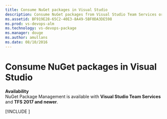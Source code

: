 ```yaml
---
title: Consume NuGet packages in Visual Studio
description: Consume NuGet packages from Visual Studio Team Services or Team Foundation Server by adding a feed to Visual Studio
ms.assetid: BF919E28-65C2-40E3-8A49-5BF0DA3DE598
ms.prod: vs-devops-alm
ms.technology: vs-devops-package
ms.manager: douge
ms.author: amullans
ms.date: 08/10/2016
---
```


# Consume NuGet packages in Visual Studio

**Availability**<br>
NuGet Package Management is available with **Visual Studio Team Services** and **TFS 2017 and newer**.

[!INCLUDE [](../_shared/consume.md)]
